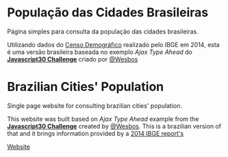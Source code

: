 # População das Cidades Brasileiras

Página simples para consulta da população das cidades brasileiras.

Utilizando dados do [Censo Demográfico](http://bit.ly/2hW08Cn) realizado pelo IBGE em 2014, esta é uma versão brasileira baseada no exemplo *Ajax Type Ahead* do **[Javascript30 Challenge](http://bit.ly/2iJaJOh)** criado por [@Wesbos](http://bit.ly/2igoAL2)


# Brazilian Cities' Population

Single page website for consulting brazilian cities' population.

This website was built based on *Ajax Type Ahead* example from the **[Javascript30 Challenge](http://bit.ly/2iJaJOh)** created by [@Wesbos](http://bit.ly/2igoAL2). This is a brazilian version of that and it brings information provided by a [2014 IBGE report's](http://bit.ly/2hW08Cn)

[Website](https://ranpa.github.io/populacao-brasileira/)

